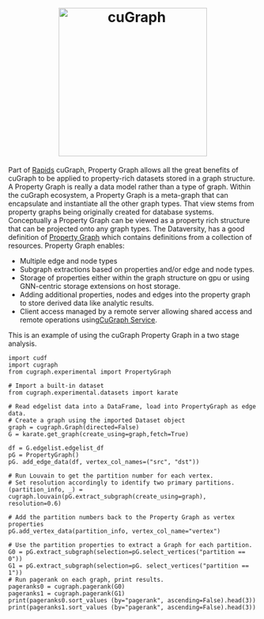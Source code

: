 <h1 align="center";>
  <br>
  <img src="../img/cugraph_logo_2.png" alt="cuGraph" width="300">
</h1>

Part of [Rapids](https://rapids.ai) cuGraph, Property Graph allows all the great benefits of cuGraph to be applied to property-rich datasets stored in a graph structure. A Property Graph is really a data model rather than a type of graph.  Within the cuGraph ecosystem, a Property Graph is a meta-graph that can encapsulate and instantiate all the other graph types.  That view stems from property graphs being originally created for database systems.  Conceptually a Property Graph can be viewed as a property rich structure that can be projected onto any graph types.  The Dataversity, has a good definition of [Property Graph](https://www.dataversity.net/what-is-a-property-graph) which contains definitions from a collection of resources.
Property Graph enables:

* Multiple edge and node types
* Subgraph extractions based on properties and/or edge and node types.
* Storage of properties either within the graph structure on gpu or using GNN-centric storage extensions on host storage.
* Adding additional properties, nodes and edges into the property graph to store derived data like analytic results.
* Client access managed by a remote server allowing shared access and remote operations using[CuGraph Service]().

This is an example of using the cuGraph Property Graph in a two stage analysis.

```
import cudf 
import cugraph 
from cugraph.experimental import PropertyGraph

# Import a built-in dataset
from cugraph.experimental.datasets import karate

# Read edgelist data into a DataFrame, load into PropertyGraph as edge data.
# Create a graph using the imported Dataset object
graph = cugraph.Graph(directed=False)
G = karate.get_graph(create_using=graph,fetch=True)

df = G.edgelist.edgelist_df
pG = PropertyGraph() 
pG. add_edge_data(df, vertex_col_names=("src", "dst"))

# Run Louvain to get the partition number for each vertex. 
# Set resolution accordingly to identify two primary partitions. 
(partition_info, _) = cugraph.louvain(pG.extract_subgraph(create_using=graph), resolution=0.6)

# Add the partition numbers back to the Property Graph as vertex properties 
pG.add_vertex_data(partition_info, vertex_col_name="vertex")

# Use the partition properties to extract a Graph for each partition. 
G0 = pG.extract_subgraph(selection=pG.select_vertices("partition == 0"))
G1 = pG.extract_subgraph(selection=pG. select_vertices("partition == 1"))
# Run pagerank on each graph, print results. 
pageranks0 = cugraph.pagerank(G0) 
pageranks1 = cugraph.pagerank(G1) 
print(pageranks0.sort_values (by="pagerank", ascending=False).head(3))
print(pageranks1.sort_values (by="pagerank", ascending=False).head(3))
```

